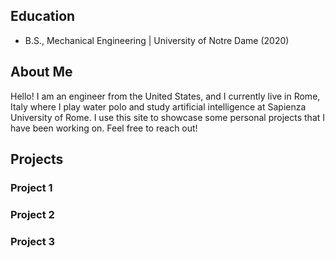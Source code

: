 ## Education
- B.S., Mechanical Engineering | University of Notre Dame (2020)

## About Me
Hello! I am an engineer from the United States, and I currently live in Rome, Italy where I play water polo and study artificial intelligence at Sapienza University of Rome. I use this site to showcase some personal projects that I have been working on. Feel free to reach out!

## Projects
### Project 1
### Project 2
### Project 3
